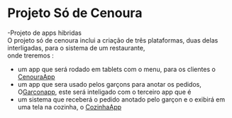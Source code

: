 <h1>Projeto Só de Cenoura</h1>

-Projeto de apps hibridas<br>
O projeto só de cenoura inclui a criação de três plataformas, duas delas interligadas, para o sistema de um restaurante,<br>
onde treremos :
- um app que será rodado em tablets com o menu, para os clientes o <a href="#cenouraapp">CenouraApp</a>
- um app que sera usado pelos garçons para anotar os pedidos, O<a href="#garconapp">Garconapp</a>, este será inteligado com o terceiro app que é
- um sistema que receberá o pedido anotado pelo garçon e o exibirá em uma tela na cozinha, o <a href="#cozinhaapp">CozinhaApp</a>
